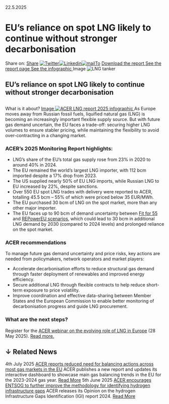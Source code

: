 22.5.2025
# EU’s reliance on spot LNG likely to continue without stronger decarbonisation
Share on: [Share](https://www.addtoany.com/share#url=https%3A%2F%2Fwww.acer.europa.eu%2Fnews%2Feus-reliance-spot-lng-likely-continue-without-stronger-decarbonisation&title=EU%E2%80%99s%20reliance%20on%20spot%20LNG%20likely%20to%20continue%20without%20stronger%20decarbonisation)
[![Twitter](https://www.acer.europa.eu/sites/default/files/bluesky.svg)](https://www.acer.europa.eu/#bluesky)[![Linkedin](https://www.acer.europa.eu/sites/default/files/linkedin.svg)](https://www.acer.europa.eu/#linkedin)[![mailTo](https://www.acer.europa.eu/sites/default/files/copy-url.png)](https://www.acer.europa.eu/#copy_link)
[Download the report ](https://www.acer.europa.eu/sites/default/files/documents/Publications/ACER-LNG-Monitoring-Report-2025.pdf)
[See the report page ](https://www.acer.europa.eu/monitoring/MMR/LNG_market_developments_2025)
[See the infographic ](https://www.acer.europa.eu/sites/default/files/documents/Publications_annex/ACER-LNG-Monitoring-Report-2025-Infographic.pdf)
Image
![LNG tanker](https://www.acer.europa.eu/sites/default/files/styles/main_images_news_and_pages_little_/public/2025-05/LNG-tanker1_1.jpg?itok=Gx_tlwmO)
## EU’s reliance on spot LNG likely to continue without stronger decarbonisation
## 
What is it about?
[ Image ![ACER LNG report 2025 infographic](https://www.acer.europa.eu/sites/default/files/styles/mobile_1x_560px_/public/2025-05/ACER_2025_LNG_Infographic.png?itok=EiIXomUV) ](https://www.acer.europa.eu/sites/default/files/documents/Publications_annex/ACER-LNG-Monitoring-Report-2025-Infographic.pdf)
As Europe moves away from Russian fossil fuels, liquified natural gas (LNG) is becoming an increasingly important flexible supply source. But with future gas demand uncertain, the EU faces a trade-off: securing higher LNG volumes to ensure stabler pricing, while maintaining the flexibility to avoid over-contracting in a changing market.
### **ACER’s 2025 Monitoring Report highlights:**
  * LNG’s share of the EU’s total gas supply rose from 23% in 2020 to around 40% in 2024.
  * The EU remained the world’s largest LNG importer, with 112 bcm imported despite a 17% drop from 2023.
  * The US supplied nearly 50% of EU LNG imports, while Russian LNG to EU increased by 22%, despite sanctions. 
  * Over 550 EU spot LNG trades with delivery were reported to ACER, totalling 45.5 bcm – 55% of which were priced below 35 EUR/MWh.
  * The EU purchased 30 bcm of LNG on the spot market, more than any other major importer.
  * The EU faces up to 90 bcm of demand uncertainty between [Fit for 55](https://commission.europa.eu/strategy-and-policy/priorities-2019-2024/european-green-deal/delivering-european-green-deal/fit-55-delivering-proposals_en) and [REPowerEU scenarios](https://commission.europa.eu/publications/key-documents-repowereu_en), which could lead to 30 bcm in additional LNG demand by 2030 (compared to 2024 levels) and prolonged reliance on the spot market.


### **ACER recommendations**
To manage future gas demand uncertainty and price risks, key actions are needed from policymakers, network operators and market players:
  * Accelerate decarbonisation efforts to reduce structural gas demand through faster deployment of renewables and improved energy efficiency.
  * Secure additional LNG through flexible contracts to help reduce short-term exposure to price volatility.
  * Improve coordination and effective data-sharing between Member States and the European Commission to enable better monitoring of decarbonisation progress and guide LNG procurement.


### **What are the next steps?**
Register for the [ACER webinar on the evolving role of LNG in Europe](https://www.acer.europa.eu/public-events/workspace/acer-webinar-evolving-role-lng-europe) (28 May 2025).
[Read more.](https://www.acer.europa.eu/monitoring/MMR/LNG_market_developments_2025)
## ↓ Related News
4th July 2025 
[ACER reports reduced need for balancing actions across most gas markets in the EU](https://www.acer.europa.eu/news/acer-reports-reduced-need-balancing-actions-across-most-gas-markets-eu)
ACER publishes a new report and updates its interactive dashboard to showcase main gas balancing trends in the EU for the 2023-2024 gas year. 
[Read More](https://www.acer.europa.eu/news/acer-reports-reduced-need-balancing-actions-across-most-gas-markets-eu)
5th June 2025 
[ACER encourages ENTSOG to further improve the methodology for identifying hydrogen infrastructure gaps](https://www.acer.europa.eu/news/acer-encourages-entsog-further-improve-methodology-identifying-hydrogen-infrastructure-gaps)
ACER releases its Opinion on the hydrogen Infrastructure Gaps Identification (IGI) report 2024. 
[Read More](https://www.acer.europa.eu/news/acer-encourages-entsog-further-improve-methodology-identifying-hydrogen-infrastructure-gaps)
[](https://www.acer.europa.eu/news/eus-reliance-spot-lng-likely-continue-without-stronger-decarbonisation)
